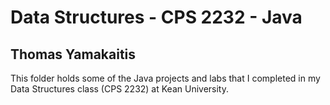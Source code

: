 # Data Structures - CPS 2232 - Java
## Thomas Yamakaitis
This folder holds some of the Java projects and labs that I completed in my Data Structures class (CPS 2232) at Kean University.
